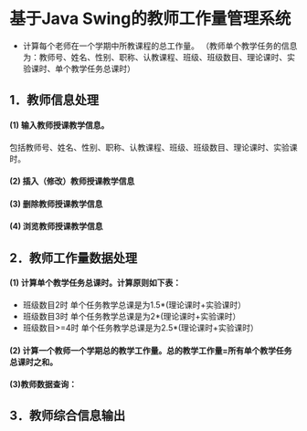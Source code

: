 # 基于Java Swing的教师工作量管理系统
- 计算每个老师在一个学期中所教课程的总工作量。
（教师单个教学任务的信息为：教师号、姓名、性别、职称、认教课程、班级、班级数目、理论课时、实验课时、单个教学任务总课时）
## 1．教师信息处理
#### (1) 输入教师授课教学信息。
包括教师号、姓名、性别、职称、认教课程、班级、班级数目、理论课时、实验课时。
#### (2) 插入（修改）教师授课教学信息
#### (3) 删除教师授课教学信息
#### (4) 浏览教师授课教学信息
## 2．教师工作量数据处理
#### (1) 计算单个教学任务总课时。计算原则如下表：
- 班级数目2时 单个任务教学总课是为1.5*(理论课时+实验课时）
- 班级数目3时 单个任务教学总课是为2*(理论课时+实验课时）
- 班级数目>=4时 单个任务教学总课是为2.5*(理论课时+实验课时）
#### (2) 计算一个教师一个学期总的教学工作量。总的教学工作量=所有单个教学任务总课时之和。
#### (3)教师数据查询：
## 3．教师综合信息输出
